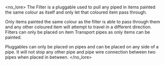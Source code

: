 <no_lore>
The Filter is a pluggable used to pull any piped in items painted the same colour as itself and only let that coloured item pass through.

Only items painted the same colour as the filter is able to pass through them and any other coloured item will attempt to travel in a different direction.
Filters can only be placed on item Transport pipes as only items can be painted.

Pluggables can only be placed on pipes and can be placed on any side of a pipe.
It will not stop any other pipe and pipe wire connection between two pipes when placed in between.
</no_lore>

